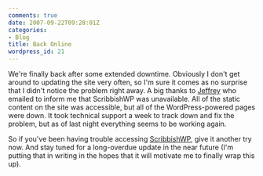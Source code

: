 ```yaml
---
comments: true
date: 2007-09-22T09:28:01Z
categories:
- Blog
title: Back Online
wordpress_id: 21
---
```


We're finally back after some extended downtime. Obviously I don't get around to updating the site very often, so I'm sure it comes as no surprise that I didn't notice the problem right away. A big thanks to [Jeffrey](http://quotedprintable.com/) who emailed to inform me that ScribbishWP was unavailable. All of the static content on the site was accessible, but all of the WordPress-powered pages were down. It took technical support a week to track down and fix the problem, but as of last night everything seems to be working again.

So if you've been having trouble accessing [ScribbishWP](http://pittcrew.net/geekblog/scribbishwp/), give it another try now. And stay tuned for a long-overdue update in the near future (I'm putting that in writing in the hopes that it will motivate me to finally wrap this up).
